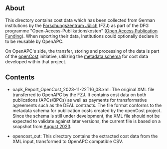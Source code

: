 
## About

This directory contains cost data which has been collected from German institutions by the [Forschungszentrum Jülich](https://www.fz-juelich.de/en) (FZJ) as part of the DFG programme "Open-Access-Publikationskosten" ([Open Access Publication Funding](https://www.fz-juelich.de/en/zb/open-science/open-access/monitoring-dfg-oa-publication-funding)). When reporting their data, Institutions could optionally declare it to be reusable by OpenAPC.

On OpenAPC's side, the transfer, storing and processing of the data is part of the [openCost](https://www.opencost.de/en/) initiative, utilizing the [metadata schema](https://github.com/opencost-de/opencost/tree/main/doc) for cost data developed within that project.

## Contents

- oapk_Report_OpenCost_2023-11-22T16_08.xml: The original XML file transferred to OpenAPC by the FZJ. It contains cost data on both publications (APCs/BPCs) as well as payments for transformative agreements such as the DEAL contracts. The file format conforms to the metadata schema for publication costs created by the openCost project. Since the schema is still under development, the XML file should not be expected to validate against later versions, the current file is based on a snapshot from [August 2023](https://github.com/opencost-de/opencost/blob/be1b6870067b6d1bc34f90a9780f78f5c3341401/doc/opencost.xsd).

- opencost_out: This directory contains the extracted cost data from the XML input, transformed to OpenAPC compatible CSV.

 
